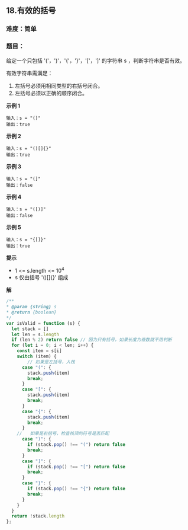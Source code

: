 ## 18.有效的括号  
### 难度：简单  

### 题目：  
给定一个只包括 '('，')'，'{'，'}'，'['，']' 的字符串 s ，判断字符串是否有效。  

有效字符串需满足：

1. 左括号必须用相同类型的右括号闭合。
2. 左括号必须以正确的顺序闭合。

**示例 1**

```
输入：s = "()"
输出：true
```
**示例 2**

```
输入：s = "()[]{}"
输出：true
```
**示例 3**

```
输入：s = "(]"
输出：false
```
**示例 4**

```
输入：s = "([)]"
输出：false
```
**示例 5**

```
输入：s = "{[]}"
输出：true
```

**提示**
+ 1 <= s.length <= 10<sup>4</sup>
+ s 仅由括号 '()[]{}' 组成


**解**
```js
/**
* @param {string} s
* @return {boolean}
*/
var isValid = function (s) {
  let stack = []
  let len = s.length
  if (len % 2) return false // 因为只有括号，如果长度为奇数就不用判断
  for (let i = 0; i < len; i++) {
    const item = s[i]
    switch (item) {
        // 如果是左括号，入栈
      case "(": {
        stack.push(item)
        break;
      }
      case "[": {
        stack.push(item)
        break;
      }
      case "{": {
        stack.push(item)
        break;
      }
    //   如果是右括号，检查栈顶的符号是否匹配
      case ")": {
        if (stack.pop() !== "(") return false
        break;
      }
      case "]": {
        if (stack.pop() !== "[") return false
        break;
      }
      case "}": {
        if (stack.pop() !== "{") return false
        break;
      }
    }
  }
  return !stack.length
};
```